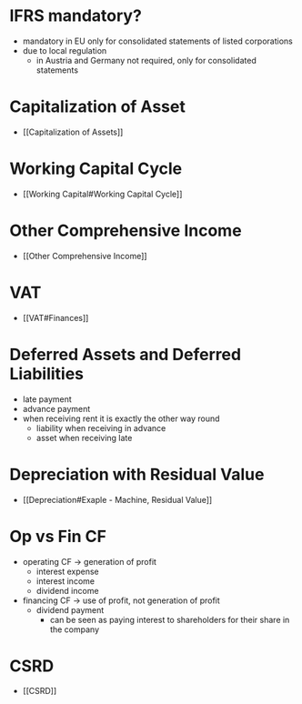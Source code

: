 # IFRS mandatory?
- mandatory in EU only for consolidated statements of listed corporations
- due to local regulation
	- in Austria and Germany not required, only for consolidated statements
# Capitalization of Asset
- [[Capitalization of Assets]]
# Working Capital Cycle
- [[Working Capital#Working Capital Cycle]]
# Other Comprehensive Income
- [[Other Comprehensive Income]]
# VAT
- [[VAT#Finances]]
# Deferred Assets and Deferred Liabilities
- late payment
- advance payment
- when receiving rent it is exactly the other way round
	- liability when receiving in advance
	- asset when receiving late
# Depreciation with Residual Value
- [[Depreciation#Exaple - Machine, Residual Value]]
# Op vs Fin CF
- operating CF -> generation of profit
	- interest expense
	- interest income
	- dividend income
- financing CF -> use of profit, not generation of profit
	- dividend payment
		- can be seen as paying interest to shareholders for their share in the company
# CSRD
- [[CSRD]]
